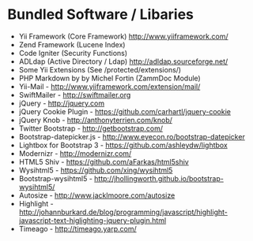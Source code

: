 Bundled Software / Libaries
===========================

* Yii Framework (Core Framework) http://www.yiiframework.com/
* Zend Framework (Lucene Index)
* Code Igniter (Security Functions)
* ADLdap (Active Directory / Ldap)    http://adldap.sourceforge.net/
* Some Yii Extensions (See /protected/extensions/)
* PHP Markdown by by Michel Fortin (ZammDoc Module)
* Yii-Mail - http://www.yiiframework.com/extension/mail/
* SwiftMailer - http://swiftmailer.org
* jQuery - http://jquery.com
* jQuery Cookie Plugin - https://github.com/carhartl/jquery-cookie
* jQuery Knob - http://anthonyterrien.com/knob/
* Twitter Bootstrap - http://getbootstrap.com/
* Bootstrap-datepicker.js - http://www.eyecon.ro/bootstrap-datepicker
* Lightbox for Bootstrap 3 - https://github.com/ashleydw/lightbox
* Modernizr - http://modernizr.com/
* HTML5 Shiv - https://github.com/aFarkas/html5shiv
* Wysihtml5 - https://github.com/xing/wysihtml5
* Bootstrap-wysihtml5 - http://jhollingworth.github.io/bootstrap-wysihtml5/
* Autosize - http://www.jacklmoore.com/autosize
* Highlight - http://johannburkard.de/blog/programming/javascript/highlight-javascript-text-higlighting-jquery-plugin.html
* Timeago - http://timeago.yarp.com/

